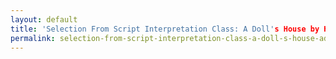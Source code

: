 ```yaml
---
layout: default
title: 'Selection From Script Interpretation Class: A Doll's House by Henrick Insen (ADS0168)'
permalink: selection-from-script-interpretation-class-a-doll-s-house-ads0168
---
```

<!-- Add an essay or interpretive material below this line,
using HTML or markdown.  Do not modify this file above this line -->
